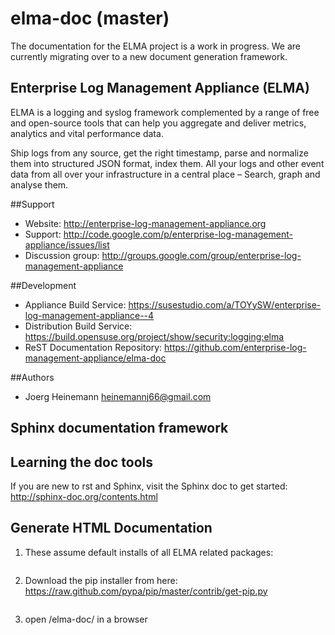 elma-doc (master)
===============================

The documentation for the ELMA project is a work in progress.
We are currently migrating over to a new document generation framework.

Enterprise Log Management Appliance (ELMA)
------------------------------------------

ELMA is a logging and syslog framework complemented by a range of free and open-source tools that can help you aggregate and deliver metrics, analytics and vital performance data.

Ship logs from any source, get the right timestamp, parse and normalize them into structured JSON format, index them.
All your logs and other event data from all over your infrastructure in a central place – Search, graph and analyse them.

##Support

- Website: http://enterprise-log-management-appliance.org
- Support: http://code.google.com/p/enterprise-log-management-appliance/issues/list
- Discussion group: http://groups.google.com/group/enterprise-log-management-appliance

##Development

- Appliance Build Service: https://susestudio.com/a/TOYySW/enterprise-log-management-appliance--4
- Distribution Build Service: https://build.opensuse.org/project/show/security:logging:elma
- ReST Documentation Repository: https://github.com/enterprise-log-management-appliance/elma-doc

##Authors

- Joerg Heinemann <heinemannj66@gmail.com>

Sphinx documentation framework
------------------------------

## Learning the doc tools

If you are new to rst and Sphinx, visit the Sphinx doc to get started:
http://sphinx-doc.org/contents.html

## Generate HTML Documentation

1. These assume default installs of all ELMA related packages:
```zypper -qn --no-gpg-checks --gpg-auto-import-keys install elma-devel
```
2.  Download the pip installer from here: https://raw.github.com/pypa/pip/master/contrib/get-pip.py
```/usr/share/elma-devel/bin/elma-build.sh --elma-doc
```
3.  open /elma-doc/ in a browser
